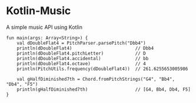 # Kotlin-Music
A simple music API using Kotlin

    fun main(args: Array<String>) {
        val dDoubleFlat4 = PitchParser.parsePitch("Dbb4")
        println(dDoubleFlat4)                        // Dbb4
        println(dDoubleFlat4.pitchLetter)            // D
        println(dDoubleFlat4.accidental)             // bb
        println(dDoubleFlat4.octave)                 // 4
        println(PitchUtils.frequency(dDoubleFlat4))  // 261.6255653005986

        val gHalfDiminished7th = Chord.fromPitchStrings("G4", "Bb4", "Db4", "F5")
        println(gHalfDiminished7th)                  // [G4, Bb4, Db4, F5]
    }
